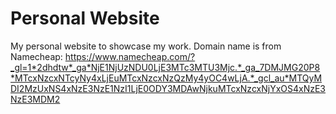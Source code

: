 # Personal Website
 My personal website to showcase my work.
 Domain name is from Namecheap: https://www.namecheap.com/?_gl=1*2dhdtw*_ga*NjE1NjUzNDU0LjE3MTc3MTU3Mjc.*_ga_7DMJMG20P8*MTcxNzcxNTcyNy4xLjEuMTcxNzcxNzQzMy4yOC4wLjA.*_gcl_au*MTQyMDI2MzUxNS4xNzE3NzE1NzI1LjE0ODY3MDAwNjkuMTcxNzcxNjYxOS4xNzE3NzE3MDM2
